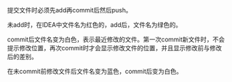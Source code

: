 提交文件时必须先add再commit后然后push。

未add时，在IDEA中文件名为红色的，add后，文件名为绿色的。

commit后文件名变为白色，表示最近修改的文件。第一次commit新文件时，不会提示修改位置，再次commit时才会显示修改文件的位置，并且显示修改前与修改后的差别。

在未commit前修改文件后文件名变为蓝色，commit后变为白色。